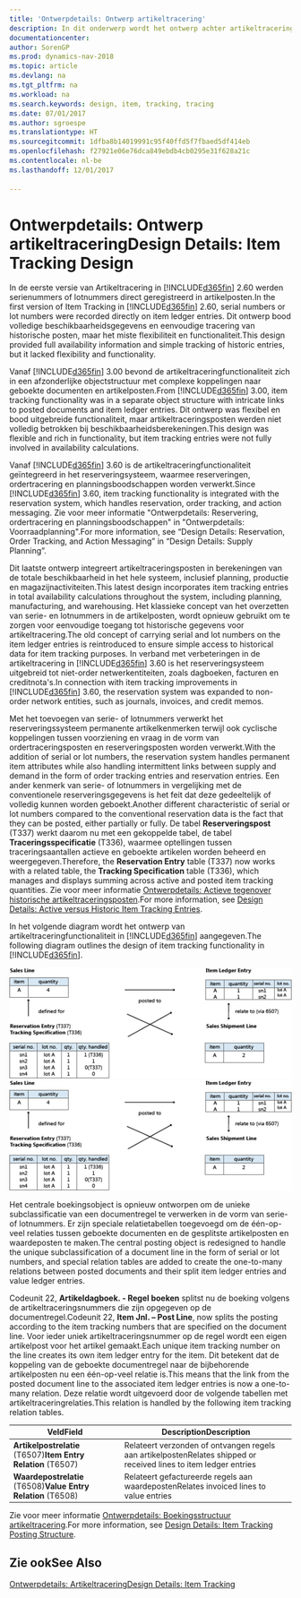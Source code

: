 ```yaml
---
title: 'Ontwerpdetails: Ontwerp artikeltracering'
description: In dit onderwerp wordt het ontwerp achter artikeltracering in [!INCLUDE[d365fin](includes/d365fin_md.md)] beschreven.
documentationcenter: 
author: SorenGP
ms.prod: dynamics-nav-2018
ms.topic: article
ms.devlang: na
ms.tgt_pltfrm: na
ms.workload: na
ms.search.keywords: design, item, tracking, tracing
ms.date: 07/01/2017
ms.author: sgroespe
ms.translationtype: HT
ms.sourcegitcommit: 1dfba8b14019991c95f40ffd5f7fbaed5df414eb
ms.openlocfilehash: f27921e06e76dca849ebdb4cb0295e31f628a21c
ms.contentlocale: nl-be
ms.lasthandoff: 12/01/2017

---
```

# <a name="design-details-item-tracking-design"></a><span data-ttu-id="83d53-103">Ontwerpdetails: Ontwerp artikeltracering</span><span class="sxs-lookup"><span data-stu-id="83d53-103">Design Details: Item Tracking Design</span></span>
<span data-ttu-id="83d53-104">In de eerste versie van Artikeltracering in [!INCLUDE[d365fin](includes/d365fin_md.md)] 2.60 werden serienummers of lotnummers direct geregistreerd in artikelposten.</span><span class="sxs-lookup"><span data-stu-id="83d53-104">In the first version of Item Tracking in [!INCLUDE[d365fin](includes/d365fin_md.md)] 2.60, serial numbers or lot numbers were recorded directly on item ledger entries.</span></span> <span data-ttu-id="83d53-105">Dit ontwerp bood volledige beschikbaarheidsgegevens en eenvoudige tracering van historische posten, maar het miste flexibiliteit en functionaliteit.</span><span class="sxs-lookup"><span data-stu-id="83d53-105">This design provided full availability information and simple tracking of historic entries, but it lacked flexibility and functionality.</span></span>  

<span data-ttu-id="83d53-106">Vanaf [!INCLUDE[d365fin](includes/d365fin_md.md)] 3.00 bevond de artikeltraceringfunctionaliteit zich in een afzonderlijke objectstructuur met complexe koppelingen naar geboekte documenten en artikelposten.</span><span class="sxs-lookup"><span data-stu-id="83d53-106">From [!INCLUDE[d365fin](includes/d365fin_md.md)] 3.00, item tracking functionality was in a separate object structure with intricate links to posted documents and item ledger entries.</span></span> <span data-ttu-id="83d53-107">Dit ontwerp was flexibel en bood uitgebreide functionaliteit, maar artikeltraceringsposten werden niet volledig betrokken bij beschikbaarheidsberekeningen.</span><span class="sxs-lookup"><span data-stu-id="83d53-107">This design was flexible and rich in functionality, but item tracking entries were not fully involved in availability calculations.</span></span>  

<span data-ttu-id="83d53-108">Vanaf [!INCLUDE[d365fin](includes/d365fin_md.md)] 3.60 is de artikeltraceringfunctionaliteit geïntegreerd in het reserveringsysteem, waarmee reserveringen, ordertracering en planningsboodschappen worden verwerkt.</span><span class="sxs-lookup"><span data-stu-id="83d53-108">Since [!INCLUDE[d365fin](includes/d365fin_md.md)] 3.60, item tracking functionality is integrated with the reservation system, which handles reservation, order tracking, and action messaging.</span></span> <span data-ttu-id="83d53-109">Zie voor meer informatie "Ontwerpdetails: Reservering, ordertracering en planningsboodschappen" in "Ontwerpdetails: Voorraadplanning".</span><span class="sxs-lookup"><span data-stu-id="83d53-109">For more information, see “Design Details: Reservation, Order Tracking, and Action Messaging” in “Design Details: Supply Planning”.</span></span>  

<span data-ttu-id="83d53-110">Dit laatste ontwerp integreert artikeltraceringsposten in berekeningen van de totale beschikbaarheid in het hele systeem, inclusief planning, productie en magazijnactiviteiten.</span><span class="sxs-lookup"><span data-stu-id="83d53-110">This latest design incorporates item tracking entries in total availability calculations throughout the system, including planning, manufacturing, and warehousing.</span></span> <span data-ttu-id="83d53-111">Het klassieke concept van het overzetten van serie- en lotnummers in de artikelposten, wordt opnieuw gebruikt om te zorgen voor eenvoudige toegang tot historische gegevens voor artikeltracering.</span><span class="sxs-lookup"><span data-stu-id="83d53-111">The old concept of carrying serial and lot numbers on the item ledger entries is reintroduced to ensure simple access to historical data for item tracking purposes.</span></span> <span data-ttu-id="83d53-112">In verband met verbeteringen in de artikeltracering in [!INCLUDE[d365fin](includes/d365fin_md.md)] 3.60 is het reserveringsysteem uitgebreid tot niet-order netwerkentiteiten, zoals dagboeken, facturen en creditnota's.</span><span class="sxs-lookup"><span data-stu-id="83d53-112">In connection with item tracking improvements in [!INCLUDE[d365fin](includes/d365fin_md.md)] 3.60, the reservation system was expanded to non-order network entities, such as journals, invoices, and credit memos.</span></span>  

<span data-ttu-id="83d53-113">Met het toevoegen van serie- of lotnummers verwerkt het reserveringssysteem permanente artikelkenmerken terwijl ook cyclische koppelingen tussen voorziening en vraag in de vorm van ordertraceringsposten en reserveringsposten worden verwerkt.</span><span class="sxs-lookup"><span data-stu-id="83d53-113">With the addition of serial or lot numbers, the reservation system handles permanent item attributes while also handling intermittent links between supply and demand in the form of order tracking entries and reservation entries.</span></span> <span data-ttu-id="83d53-114">Een ander kenmerk van serie- of lotnummers in vergelijking met de conventionele reserveringsgegevens is het feit dat deze gedeeltelijk of volledig kunnen worden geboekt.</span><span class="sxs-lookup"><span data-stu-id="83d53-114">Another different characteristic of serial or lot numbers compared to the conventional reservation data is the fact that they can be posted, either partially or fully.</span></span> <span data-ttu-id="83d53-115">De tabel **Reserveringspost** (T337) werkt daarom nu met een gekoppelde tabel, de tabel **Traceringsspecificatie** (T336), waarmee optellingen tussen traceringsaantallen actieve en geboekte artikelen worden beheerd en weergegeven.</span><span class="sxs-lookup"><span data-stu-id="83d53-115">Therefore, the **Reservation Entry** table (T337) now works with a related table, the **Tracking Specification** table (T336), which manages and displays summing across active and posted item tracking quantities.</span></span> <span data-ttu-id="83d53-116">Zie voor meer informatie [Ontwerpdetails: Actieve tegenover historische artikeltraceringsposten](design-details-active-versus-historic-item-tracking-entries.md).</span><span class="sxs-lookup"><span data-stu-id="83d53-116">For more information, see [Design Details: Active versus Historic Item Tracking Entries](design-details-active-versus-historic-item-tracking-entries.md).</span></span>  

<span data-ttu-id="83d53-117">In het volgende diagram wordt het ontwerp van artikeltraceringfunctionaliteit in [!INCLUDE[d365fin](includes/d365fin_md.md)] aangegeven.</span><span class="sxs-lookup"><span data-stu-id="83d53-117">The following diagram outlines the design of item tracking functionality in [!INCLUDE[d365fin](includes/d365fin_md.md)].</span></span>  

<span data-ttu-id="83d53-118">![Artikeltraceringontwerp](media/design_details_item_tracking_design.png "design_details_item_tracking_design")</span><span class="sxs-lookup"><span data-stu-id="83d53-118">![Item tracking design](media/design_details_item_tracking_design.png "design_details_item_tracking_design")</span></span>  

<span data-ttu-id="83d53-119">Het centrale boekingsobject is opnieuw ontworpen om de unieke subclassificatie van een documentregel te verwerken in de vorm van serie- of lotnummers. Er zijn speciale relatietabellen toegevoegd om de één-op-veel relaties tussen geboekte documenten en de gesplitste artikelposten en waardeposten te maken.</span><span class="sxs-lookup"><span data-stu-id="83d53-119">The central posting object is redesigned to handle the unique subclassification of a document line in the form of serial or lot numbers, and special relation tables are added to create the one-to-many relations between posted documents and their split item ledger entries and value ledger entries.</span></span>  

<span data-ttu-id="83d53-120">Codeunit 22, **Artikeldagboek. - Regel boeken** splitst nu de boeking volgens de artikeltraceringsnummers die zijn opgegeven op de documentregel.</span><span class="sxs-lookup"><span data-stu-id="83d53-120">Codeunit 22, **Item Jnl. – Post Line**, now splits the posting according to the item tracking numbers that are specified on the document line.</span></span> <span data-ttu-id="83d53-121">Voor ieder uniek artikeltraceringsnummer op de regel wordt een eigen artikelpost voor het artikel gemaakt.</span><span class="sxs-lookup"><span data-stu-id="83d53-121">Each unique item tracking number on the line creates its own item ledger entry for the item.</span></span> <span data-ttu-id="83d53-122">Dit betekent dat de koppeling van de geboekte documentregel naar de bijbehorende artikelposten nu een één-op-veel relatie is.</span><span class="sxs-lookup"><span data-stu-id="83d53-122">This means that the link from the posted document line to the associated item ledger entries is now a one-to-many relation.</span></span> <span data-ttu-id="83d53-123">Deze relatie wordt uitgevoerd door de volgende tabellen met artikeltraceringrelaties.</span><span class="sxs-lookup"><span data-stu-id="83d53-123">This relation is handled by the following item tracking relation tables.</span></span>  

|<span data-ttu-id="83d53-124">Veld</span><span class="sxs-lookup"><span data-stu-id="83d53-124">Field</span></span>|<span data-ttu-id="83d53-125">Description</span><span class="sxs-lookup"><span data-stu-id="83d53-125">Description</span></span>|  
|---------------|---------------------------------------|  
|<span data-ttu-id="83d53-126">**Artikelpostrelatie** (T6507)</span><span class="sxs-lookup"><span data-stu-id="83d53-126">**Item Entry Relation** (T6507)</span></span>|<span data-ttu-id="83d53-127">Relateert verzonden of ontvangen regels aan artikelposten</span><span class="sxs-lookup"><span data-stu-id="83d53-127">Relates shipped or received lines to item ledger entries</span></span>|  
|<span data-ttu-id="83d53-128">**Waardepostrelatie** (T6508)</span><span class="sxs-lookup"><span data-stu-id="83d53-128">**Value Entry Relation** (T6508)</span></span>|<span data-ttu-id="83d53-129">Relateert gefactureerde regels aan waardeposten</span><span class="sxs-lookup"><span data-stu-id="83d53-129">Relates invoiced lines to value entries</span></span>|  

<span data-ttu-id="83d53-130">Zie voor meer informatie [Ontwerpdetails: Boekingsstructuur artikeltracering](design-details-item-tracking-posting-structure.md).</span><span class="sxs-lookup"><span data-stu-id="83d53-130">For more information, see [Design Details: Item Tracking Posting Structure](design-details-item-tracking-posting-structure.md).</span></span>  

## <a name="see-also"></a><span data-ttu-id="83d53-131">Zie ook</span><span class="sxs-lookup"><span data-stu-id="83d53-131">See Also</span></span>  
[<span data-ttu-id="83d53-132">Ontwerpdetails: Artikeltracering</span><span class="sxs-lookup"><span data-stu-id="83d53-132">Design Details: Item Tracking</span></span>](design-details-item-tracking.md)

